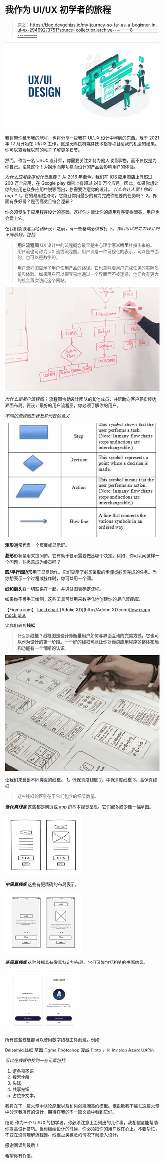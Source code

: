 # 我作为 UI/UX 初学者的旅程

> 原文：<https://blog.devgenius.io/my-journey-so-far-as-a-beginner-in-ui-ux-29469273751?source=collection_archive---------8----------------------->

![](img/0c36987a57c1847ffb4bb66ed17678a4.png)

我将带你经历我的旅程，也将分享一些我在 UI/UX 设计中学到的东西。我于 2021 年 12 月开始在 UI/UX 工作，这是天赐良机媒体技术指导项目给我的机会的结果。你可以查看我以前的帖子了解更多细节。

然而，作为一名 UI/UX 设计师，你需要关注如何为他人改善事物，而不仅仅是为你自己。注意这个！为娱乐而非功能而设计的产品会影响用户的体验。

*为什么应用程序设计很重要？*
从 2016 年至今，我们在 IOS 应用商店上有超过 200 万个应用，在 Google play 商店上有超过 240 万个应用。因此，如果你想让你的应用在众多应用中脱颖而出，你需要注意你的设计。
*什么会让人爱上你的 app？*
1。它的易用性如何，它能让你用最少的努力完成你想要的任务吗？
2。界面有多好看？是否高效且符合逻辑？

你必须专注于应用程序设计的基础，这样你才能让你的应用程序变得漂亮，用户也会爱上它。

在我们能够适当地钻研设计之前，有一些基础必须被打下。*我们可以称之为设计的不同阶段，包括:*

> **用户流程图**
> UX 设计中的流程概念最早是由心理学家**米哈里**杜撰出来的。
> 用户流也可称为 UX 流或流程图。用户流是一种可视化的表示，可以是书面的，也可以是数字的。
> 
> 用户流程图显示了用户使用产品的路径。它也意味着用户完成任务的实际质量和体验。如果用户可以很容易地通过一个界面而不被迷惑，他们会有更大的机会再次访问这个网站。

![](img/c08700ca451b20d1ba48d76e5e987d81.png)

*为什么是用户流程图？*
流程图协助设计团队的其他成员，并帮助向客户轻松传达界面布局。要设计最好的用户流程图，你必须了解你的用户。

*不同的流程图形状及其代表的含义*

![](img/19bc4c412891fb59ebb6a4400c3c3f41.png)

**矩形**通常代表一个页面或显示屏。

**菱形**形状是用来提问的。它有助于显示需要做出哪个决定。例如，你可以问这样一个问题，你愿意成为会员吗？

**圆/平行四边形**用于显示动作。它们显示了必须采取的步骤或必须完成的任务。当你想表示一个过程或操作时，你可以用一个圆。

**线和箭头**将一切联系在一起，并通过图表确定流程。

如果你不想手工绘制，这些工具可以用来数字化地创建你的*用户流程图*。

【Figma.com】
[lucid chart](http://LucidChart)
[Adobe XD](http://Adobe XD.com)[flow mapp](http://flowmapp.com)
[mock plus](http://Mockplus.com)

让我们转到**线框**

> 什么是**线框？线框图是设计师衡量用户如何与界面互动的完美方式。它也可以作为设计的第一阶段。一个好的线框可以让你对你的应用程序的整体布局和功能有一个清晰的认识。**

![](img/3ccd9b8486f71a03d11f023d25e73722.png)

让我们来谈谈不同类型的线框。
1。低保真度线框
2。中保真度线框
3。高保真线框

> 这些线框的区别在于它们包含的细节数量。

***低保真线框***
这些都是网页或 app 的基本视觉呈现。它们或多或少像一幅草图。

![](img/57a4e856bf9f8f1094d63232d8440b7d.png)

***中保真线框***
这些有更精确的布局表示。

![](img/c5de6cc011fdd09885c7a3c8d5f8246d.png)

***高保真线框***
这种线框具有像素特定的布局。它们可能包括相关的书面内容。

![](img/1747f5731aff53a31194aa0b955f1ead.png)

所有这些线框都可以使用数字线框工具创建，例如:

[Balsamiq 线框](http://Balsamiq.com)
[草图](http://sketch.com)
[Figma](http://figma.com)
[Photoshop](http://photoshop.com)
[漫威](http://marvel.com)
[Proto](http://proto.io) 。io
[Invision](http://invision.com)
[Azure](http://Azure.com)
[UXPin](http://Uxpin.com)

*可以在线框中找到一些元素包括:*

1.  逻各斯圣语
2.  搜索字段
3.  头球
4.  共享按钮
5.  占位符文本。

我将在下一篇文章中谈论原型以及如何创建漂亮的模型。很抱歉我不能在这篇文章中分享我所有的设计，期待在我的下一篇文章中看到它们。

结论
作为一个 UI/UX 的初学者，你必须注意上面列出的几件事，我相信这能帮助你提高设计技巧。当你继续设计的时候，你必须把你的用户放在心上。不要匆忙，不要在没有理解流程图、线框之类概念的情况下就投入设计。

感谢阅读到最后！

希望你有价值。